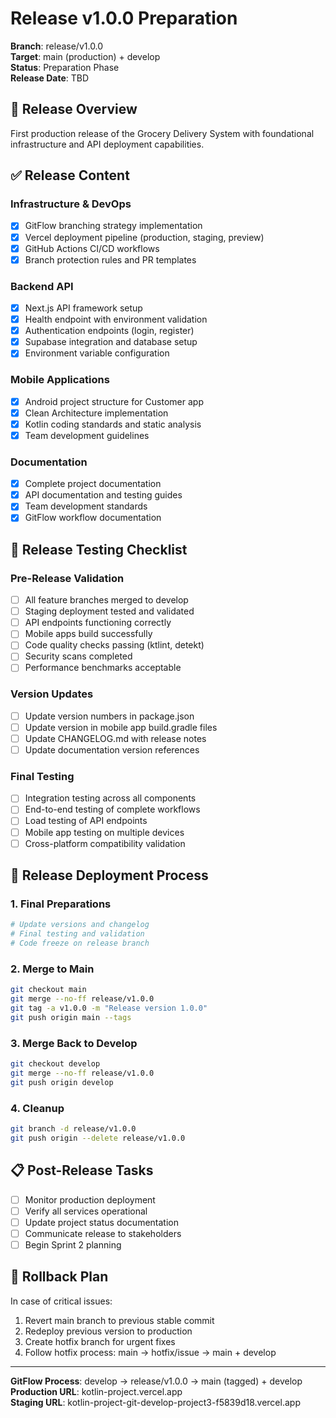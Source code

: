 # Release v1.0.0 Preparation

**Branch**: release/v1.0.0  
**Target**: main (production) + develop  
**Status**: Preparation Phase  
**Release Date**: TBD  

## 🎯 Release Overview

First production release of the Grocery Delivery System with foundational infrastructure and API deployment capabilities.

## ✅ Release Content

### Infrastructure & DevOps
- [x] GitFlow branching strategy implementation
- [x] Vercel deployment pipeline (production, staging, preview)
- [x] GitHub Actions CI/CD workflows
- [x] Branch protection rules and PR templates

### Backend API
- [x] Next.js API framework setup
- [x] Health endpoint with environment validation
- [x] Authentication endpoints (login, register)
- [x] Supabase integration and database setup
- [x] Environment variable configuration

### Mobile Applications
- [x] Android project structure for Customer app
- [x] Clean Architecture implementation
- [x] Kotlin coding standards and static analysis
- [x] Team development guidelines

### Documentation
- [x] Complete project documentation
- [x] API documentation and testing guides
- [x] Team development standards
- [x] GitFlow workflow documentation

## 🧪 Release Testing Checklist

### Pre-Release Validation
- [ ] All feature branches merged to develop
- [ ] Staging deployment tested and validated
- [ ] API endpoints functioning correctly
- [ ] Mobile apps build successfully
- [ ] Code quality checks passing (ktlint, detekt)
- [ ] Security scans completed
- [ ] Performance benchmarks acceptable

### Version Updates
- [ ] Update version numbers in package.json
- [ ] Update version in mobile app build.gradle files
- [ ] Update CHANGELOG.md with release notes
- [ ] Update documentation version references

### Final Testing
- [ ] Integration testing across all components
- [ ] End-to-end testing of complete workflows
- [ ] Load testing of API endpoints
- [ ] Mobile app testing on multiple devices
- [ ] Cross-platform compatibility validation

## 🚀 Release Deployment Process

### 1. Final Preparations
```bash
# Update versions and changelog
# Final testing and validation
# Code freeze on release branch
```

### 2. Merge to Main
```bash
git checkout main
git merge --no-ff release/v1.0.0
git tag -a v1.0.0 -m "Release version 1.0.0"
git push origin main --tags
```

### 3. Merge Back to Develop
```bash
git checkout develop  
git merge --no-ff release/v1.0.0
git push origin develop
```

### 4. Cleanup
```bash
git branch -d release/v1.0.0
git push origin --delete release/v1.0.0
```

## 📋 Post-Release Tasks

- [ ] Monitor production deployment
- [ ] Verify all services operational
- [ ] Update project status documentation
- [ ] Communicate release to stakeholders
- [ ] Begin Sprint 2 planning

## 🔄 Rollback Plan

In case of critical issues:
1. Revert main branch to previous stable commit
2. Redeploy previous version to production
3. Create hotfix branch for urgent fixes
4. Follow hotfix process: main → hotfix/issue → main + develop

---

**GitFlow Process**: develop → release/v1.0.0 → main (tagged) + develop  
**Production URL**: kotlin-project.vercel.app  
**Staging URL**: kotlin-project-git-develop-project3-f5839d18.vercel.app